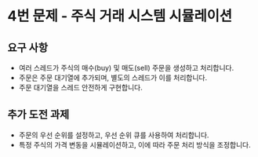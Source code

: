 # 4번 문제 - 주식 거래 시스템 시뮬레이션

## 요구 사항
- 여러 스레드가 주식의 매수(buy) 및 매도(sell) 주문을 생성하고 처리합니다.
- 주문은 주문 대기열에 추가되며, 별도의 스레드가 이를 처리합니다.
- 주문 대기열을 스레드 안전하게 구현합니다.

## 추가 도전 과제
- 주문의 우선 순위를 설정하고, 우선 순위 큐를 사용하여 처리합니다.
- 특정 주식의 가격 변동을 시뮬레이션하고, 이에 따라 주문 처리 방식을 조정합니다.
